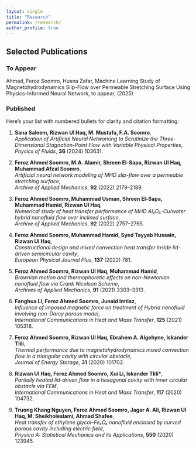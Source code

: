 ```yaml
---
layout: single
title: "Research"
permalink: /research/
author_profile: true
---
```


## Selected Publications

### To Appear

Ahmad, Feroz Soomro, Husna Zafar, Machine Learning Study of Magnetohydrodynamics Slip-Flow over Permeable Stretching Surface Using Physics-Informed Neural Network, to appear, (2025)

### Published

Here’s your list with numbered bullets for clarity and citation formatting:

1. **Sana Saleem, Rizwan Ul Haq, M. Mustafa, F.A. Soomro**,  
   _Application of Artificial Neural Networking to Scrutinize the Three-Dimensional Stagnation-Point Flow with Variable Physical Properties_,  
   _Physics of Fluids_, **36** (2024) 103631.

2. **Feroz Ahmed Soomro, M.A. Alamir, Shreen El-Sapa, Rizwan Ul Haq, Muhammad Afzal Soomro**,  
   _Artificial neural network modeling of MHD slip-flow over a permeable stretching surface_,  
   _Archive of Applied Mechanics_, **92** (2022) 2179–2189.

3. **Feroz Ahmed Soomro, Muhammad Usman, Shreen El-Sapa, Muhammad Hamid, Rizwan Ul Haq**,  
   _Numerical study of heat transfer performance of MHD Al₂O₃-Cu/water hybrid nanofluid flow over inclined surface_,  
   _Archive of Applied Mechanics_, **92** (2022) 2757–2765.

4. **Feroz Ahmed Soomro, Muhammad Hamid, Syed Tayyab Hussain, Rizwan Ul Haq**,  
   _Constructional design and mixed convection heat transfer inside lid-driven semicircular cavity_,  
   _European Physical Journal Plus_, **137** (2022) 781.

5. **Feroz Ahmed Soomro, Rizwan Ul Haq, Muhammad Hamid**,  
   _Brownian motion and thermophoretic effects on non-Newtonian nanofluid flow via Crank Nicolson Scheme_,  
   _Archives of Applied Mechanics_, **91** (2021) 3303–3313.

6. **Fanghua Li, Feroz Ahmed Soomro, Junaid Imtiaz**,  
   _Influence of imposed magnetic force on treatment of Hybrid nanofluid involving non-Darcy porous model_,  
   _International Communications in Heat and Mass Transfer_, **125** (2021) 105318.

7. **Feroz Ahmed Soomro, Rizwan Ul Haq, Ebrahem A. Algehyne, Iskander Tlili**,  
   _Thermal performance due to magnetohydrodynamics mixed convection flow in a triangular cavity with circular obstacle_,  
   _Journal of Energy Storage_, **31** (2020) 101702.

8. **Rizwan Ul Haq, Feroz Ahmed Soomro, Xui Li, Iskander Tlili\***,  
   _Partially heated lid-driven flow in a hexagonal cavity with inner circular obstacle via FEM_,  
   _International Communications in Heat and Mass Transfer_, **117** (2020) 104732.

9. **Truong Khang Nguyen, Feroz Ahmed Soomro, Jagar A. Ali, Rizwan Ul Haq, M. Sheikholeslami, Ahmad Shafee**,  
   _Heat transfer of ethylene glycol–Fe₃O₄ nanofluid enclosed by curved porous cavity including electric field_,  
   _Physica A: Statistical Mechanics and its Applications_, **550** (2020) 123945.
